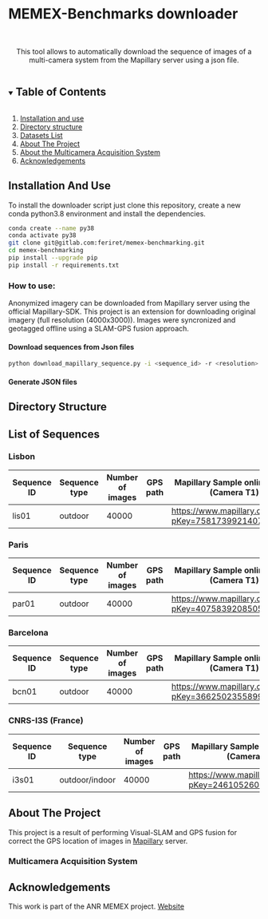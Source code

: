 # MEMEX-Benchmarks downloader

<br />
<p align="center">
  <p align="center">
    This tool allows to automatically download the sequence of images of a multi-camera system from the Mapillary server using a json file. 
  </p>
</p>

<!-- TABLE OF CONTENTS -->
<details open="open">
  <summary><h2 style="display: inline-block">Table of Contents</h2></summary>
  <ol>
    <li>
      <a href="#installation">Installation and use</a>
    </li>
    <li>
      <a href="#directory-structure">Directory structure</a>
    </li>
    <li>
      <a href="#datasets-list">Datasets List</a>
    </li> 
    <li>
      <a href="#about-the-project">About The Project</a>
    </li>
    <li>
      <a href="#about-the-project">About the Multicamera Acquisition System</a>
    </li> 
    <li>
      <a href="#acknowledgments">Acknowledgements</a>
    </li>   
  </ol>
</details>

## Installation And Use
To install the downloader script just clone this repository, create a new conda python3.8 environment and install the dependencies.  

```bash
conda create --name py38
conda activate py38
git clone git@gitlab.com:feriret/memex-benchmarking.git
cd memex-benchmarking
pip install --upgrade pip
pip install -r requirements.txt
```
### How to use:
Anonymized imagery can be downloaded from Mapillary server using the official Mapillary-SDK. This project is an extension for downloading original imagery (full resolution (4000x3000)). Images were syncronized and geotagged offline using a SLAM-GPS fusion approach.  
#### Download sequences from Json files
```bash
python download_mapillary_sequence.py -i <sequence_id> -r <resolution> -o <output_path>
```

#### Generate JSON files

## Directory Structure


## List of Sequences
### Lisbon
| Sequence ID | Sequence type | Number of images | GPS path | Mapillary Sample online image (Camera T1)
| --- | --- | --- | --- | --- |
| lis01 | outdoor | 40000 | | https://www.mapillary.com/app/?pKey=758173992140720

### Paris
| Sequence ID | Sequence type | Number of images | GPS path | Mapillary Sample online image (Camera T1)
| --- | --- | --- | --- | --- |
| par01 | outdoor | 40000 | |https://www.mapillary.com/app/?pKey=407583920850584

### Barcelona
| Sequence ID | Sequence type | Number of images | GPS path | Mapillary Sample online image (Camera T1)
| --- | --- | --- | --- | --- |
| bcn01 | outdoor | 40000 | |https://www.mapillary.com/app/?pKey=366250235589944

### CNRS-I3S (France)
| Sequence ID | Sequence type | Number of images | GPS path | Mapillary Sample online image (Camera T1)
| --- | --- | --- | --- | --- |
| i3s01 | outdoor/indoor | 40000 | |https://www.mapillary.com/app/?pKey=246105260801609

<!-- ABOUT THE PROJECT -->
## About The Project

This project is a result of performing Visual-SLAM and GPS fusion for correct the GPS location of images in [Mapillary](https://www.mapillary.com) server. 

### Multicamera Acquisition System


## Acknowledgements
This work is part of the ANR MEMEX project. [Website](https://memexproject.eu/en/)
